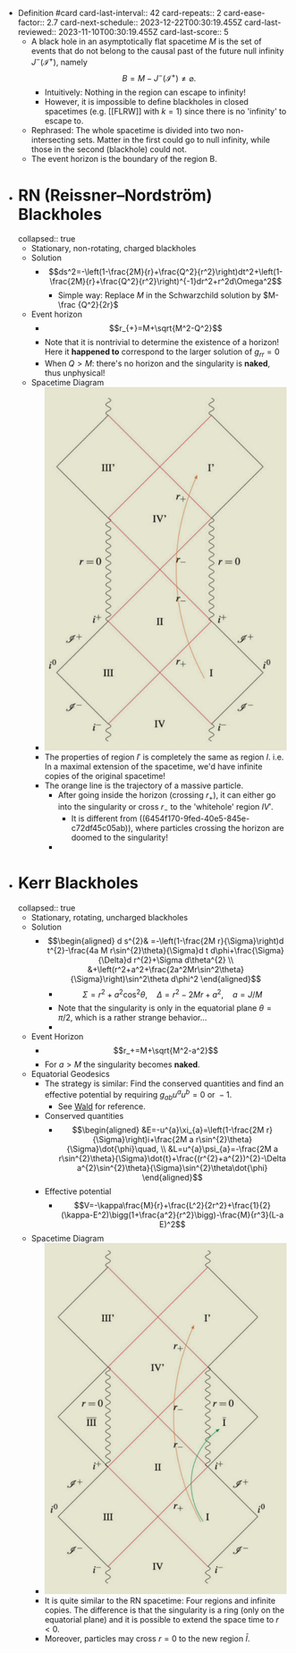 - Definition #card
  card-last-interval:: 42
  card-repeats:: 2
  card-ease-factor:: 2.7
  card-next-schedule:: 2023-12-22T00:30:19.455Z
  card-last-reviewed:: 2023-11-10T00:30:19.455Z
  card-last-score:: 5
	- A black hole in an asymptotically flat spacetime $M$ is the set of events that do not belong to the causal past of the future null infinity $J^{-}\left(\mathscr I^{+}\right)$, namely
	  $$
	  B=M-J^{-}\left(\mathscr I^{+}\right)\neq\varnothing.
	  $$
		- Intuitively: Nothing in the region can escape to infinity!
		- However, it is impossible to define blackholes in closed spacetimes (e.g. [[FLRW]] with $k=1$) since there is no 'infinity' to escape to.
	- Rephrased: The whole spacetime is divided into two non-intersecting sets. Matter in the first could go to null infinity, while those in the second (blackhole) could not.
	- The event horizon is the boundary of the region B.
- # RN (Reissner–Nordström) Blackholes
  collapsed:: true
	- Stationary, non-rotating, charged blackholes
	- Solution
		- $$ds^2=-\left(1-\frac{2M}{r}+\frac{Q^2}{r^2}\right)dt^2+\left(1-\frac{2M}{r}+\frac{Q^2}{r^2}\right)^{-1}dr^2+r^2d\Omega^2$$
			- Simple way: Replace $M$ in the Schwarzchild solution by $M-\frac {Q^2}{2r}$
	- Event horizon
		- $$r_{+}=M+\sqrt{M^2-Q^2}$$
		- Note that it is nontrivial to determine the existence of a horizon! Here it **happened to** correspond to the larger solution of $g_{rr}=0$
		- When $Q>M$: there's no horizon and the singularity is **naked**, thus unphysical!
	- Spacetime Diagram
		- ![image.png](../assets/image_1684033971506_0.png)
		- The properties of region $I'$ is completely the same as region $I$. 
		  i.e. In a maximal extension of the spacetime, we'd have infinite copies of the original spacetime!
		- The orange line is the trajectory of a massive particle.
			- After going inside the horizon (crossing $r_+$), it can either go into the singularity or cross $r_-$ to the 'whitehole' region $IV'$.
				- It is different from ((6454f170-9fed-40e5-845e-c72df45c05ab)), where particles crossing the horizon are doomed to the singularity!
			-
- # Kerr Blackholes
  collapsed:: true
	- Stationary, rotating, uncharged blackholes
	- Solution
		- $$\begin{aligned}
		  d s^{2}& =-\left(1-\frac{2M r}{\Sigma}\right)d t^{2}-\frac{4a M r\sin^{2}\theta}{\Sigma}d t d\phi+\frac{\Sigma}{\Delta}d r^{2}+\Sigma d\theta^{2}  \\
		  &+\left(r^2+a^2+\frac{2a^2Mr\sin^2\theta}{\Sigma}\right)\sin^2\theta d\phi^2
		  \end{aligned}$$
			- $$\Sigma=r^2+a^2\cos^2\theta,\quad\Delta=r^2-2Mr+a^2,\quad a=J/M$$
			- Note that the singularity is only in the equatorial plane $\theta=\pi/2$, which is a rather strange behavior...
			-
	- Event Horizon
		- $$r_+=M+\sqrt{M^2-a^2}$$
		- For $a>M$ the singularity becomes **naked**.
	- Equatorial Geodesics
		- The strategy is similar: Find the conserved quantities and find an effective potential by requiring $g_{ab}u^a u^b=0 \text{ or } -1$.
			- See [Wald](((646053c7-eada-447f-b021-3640eba9d246))) for reference.
		- Conserved quantities
			- $$\begin{aligned}
			  &E=-u^{a}\xi_{a}=\left(1-\frac{2M r}{\Sigma}\right)i+\frac{2M a r\sin^{2}\theta}{\Sigma}\dot{\phi}\quad, \\
			  &L=u^{a}\psi_{a}=-\frac{2M a r\sin^{2}\theta}{\Sigma}\dot{t}+\frac{(r^{2}+a^{2})^{2}-\Delta a^{2}\sin^{2}\theta}{\Sigma}\sin^{2}\theta\dot{\phi}
			  \end{aligned}$$
		- Effective potential
			- $$V=-\kappa\frac{M}{r}+\frac{L^2}{2r^2}+\frac{1}{2}(\kappa-E^2)\bigg(1+\frac{a^2}{r^2}\bigg)-\frac{M}{r^3}(L-a E)^2$$
	- Spacetime Diagram
		- ![image.png](../assets/image_1684034193496_0.png)
		- It is quite similar to the RN spacetime: Four regions and infinite copies.
		  The difference is that the singularity is a ring (only on the equatorial plane) and it is possible to extend the space time to $r<0$.
		- Moreover, particles may cross $r=0$ to the new region $\bar I$.